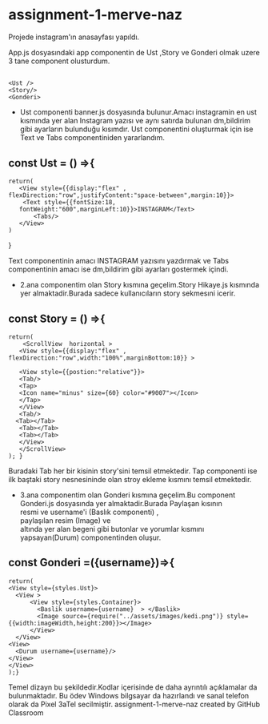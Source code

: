 # assignment-1-merve-naz

Projede instagram'ın anasayfası yapıldı.

App.js dosyasındaki app componentin de Ust ,Story ve Gonderi olmak uzere 3 tane component olusturdum.

## <ScrollView  contentInsetAdjustmentBehavior="automatic" >
    <Ust /> 
    <Story/>
    <Gonderi>
</ScrollView> 

* Ust componenti banner.js dosyasında bulunur.Amacı instagramin en ust kısmında yer alan Instagram yazısı ve aynı satırda bulunan dm,bildirim gibi ayarların bulunduğu kısımdır.
Ust componentini oluşturmak için ise  Text ve Tabs componentiniden  yararlandım.
  
## const Ust = () =>{
    return(
       <View style={{display:"flex" , flexDirection:"row",justifyContent:"space-between",margin:10}}>
        <Text style={{fontSize:18,
       fontWeight:"600",marginLeft:10}}>INSTAGRAM</Text>
           <Tabs/>
       </View>
    )
   }
  
Text componentinin amacı INSTAGRAM yazısını yazdırmak ve  Tabs componentinin amacı ise  dm,bildirim gibi  ayarları gostermek içindi.
  
* 2.ana componentim olan Story kısmına geçelim.Story Hikaye.js kısmında yer almaktadir.Burada sadece kullanıcıların story sekmesıni icerir.
  
##  const Story = () =>{
    return(
        <ScrollView  horizontal >
       <View style={{display:"flex" , flexDirection:"row",width:"100%",marginBottom:10}} >

       <View style={{postion:"relative"}}> 
       <Tab/>
       <Tap>
       <Icon name="minus" size={60} color="#9007"></Icon>
       </Tap>
       </View>
       <Tab/>
      <Tab></Tab>
       <Tab></Tab>
       <Tab></Tab>
       </View>
       </ScrollView>
    ); }
  
Buradaki Tab her bir kisinin story'sini temsil etmektedir. Tap componenti ise  ilk baştaki story nesnesininde olan stroy ekleme kısmını temsil etmektedir.
  
 * 3.ana componentim olan Gonderi  kısmına geçelim.Bu component Gonderi.js dosyasında yer almaktadir.Burada Paylaşan kısının <br>resmi ve username'i (Baslık componenti) , <br> paylaşılan resim (Image) ve <br> altında yer alan begeni gibi butonlar ve
  yorumlar kısmını yapsayan(Durum) componentinden oluşur.
   
  ## const Gonderi =({username})=>{
  
    return(
    <View style={styles.Ust}>
      <View >
          <View style={styles.Container}>
            <Baslik username={username}  > </Baslik>
            <Image source={require("../assets/images/kedi.png")} style={{width:imageWidth,height:200}}></Image>
          </View>
      </View>
    <View>
      <Durum username={username}/>
    </View>
    </View>   
    );}
  
  Temel dizayn bu şekildedir.Kodlar içerisinde de daha ayrıntılı açıklamalar da bulunmaktadır.
  Bu ödev Windows bilgsayar da hazırlandı  ve  sanal telefon olarak da Pixel 3aTel secilmiştir.
assignment-1-merve-naz created by GitHub Classroom
